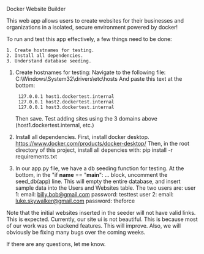 Docker Website Builder

This web app allows users to create websites for their businesses and organizations in a isolated, secure environment powered by docker!

To run and test this app effectively, a few things need to be done:
    
    1. Create hostnames for testing.
    2. Install all dependencies.
    3. Understand database seeding.
    

1. Create hostnames for testing:
   Navigate to the following file: C:\Windows\System32\drivers\etc\hosts
   And paste this text at the bottom:
    
        127.0.0.1 host1.dockertest.internal
        127.0.0.1 host2.dockertest.internal
        127.0.0.1 host3.dockertest.internal
   

    Then save.  Test adding sites using the 3 domains above (host1.dockertest.internal, etc.)

3. Install all dependencies.
    First, install docker desktop.  https://www.docker.com/products/docker-desktop/
    Then, in the root directory of this project, install all depencies with: pip install -r requirements.txt

4. In our app.py file, we have a db seeding function for testing.  At the bottom, in the "if __name__ == "__main__": ...
    block, uncomment the seed_db(app) line.  This will empty the entire database, and insert sample data into the Users
    and Websites table.  The two users are:
    user 1:
        email: billy.bob@gmail.com
        password: testtest
    user 2:
        email: luke.skywalker@gmail.com
        password: theforce

Note that the initial websites inserted in the seeder will not have valid links.  This is expected.
Currently, our site ui is not beautiful.  This is because most of our work was on backend features.
This will improve.  Also, we will obviously be fixing many bugs over the coming weeks.

If there are any questions, let me know.
